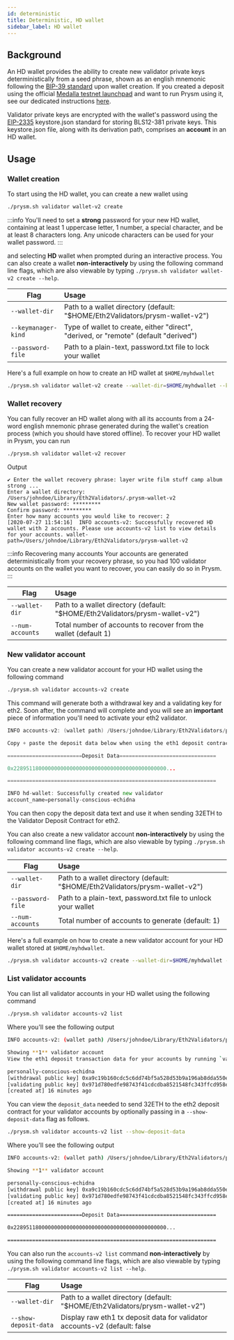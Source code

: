 ```yaml
---
id: deterministic
title: Deterministic, HD wallet 
sidebar_label: HD wallet
---
```


## Background

An HD wallet provides the ability to create new validator private keys deterministically from a seed phrase, shown as an english mnemonic following the [BIP-39 standard](https://en.bitcoin.it/wiki/Seed_phrase) upon wallet creation. If you created a deposit using the official [Medalla testnet launchpad](https://medalla.launchpad.ethereum.org/) and want to run Prysm using it, see our dedicated instructions [here](http://docs.prylabs.network/docs/prysm-usage/medalla-testnet).

Validator private keys are encrypted with the wallet's password using the [EIP-2335](https://eips.ethereum.org/EIPS/eip-2335) keystore.json standard for storing BLS12-381 private keys. This keystore.json file, along with its derivation path, comprises an **account** in an HD wallet.

## Usage

### Wallet creation

To start using the HD wallet, you can create a new wallet using

```bash
./prysm.sh validator wallet-v2 create
```

:::info
You'll need to set a **strong** password for your new HD wallet, containing at least 1 uppercase letter, 1 number, a special character, and be at least 8 characters long. Any unicode characters can be used for your wallet password.
:::

and selecting **HD** wallet when prompted during an interactive process. You can also create a wallet **non-interactively** by using the following command line flags, which are also viewable by typing `./prysm.sh validator wallet-v2 create --help`.

| Flag          | Usage         |
| ------------- |:-------------|
| `--wallet-dir` | Path to a wallet directory (default: "$HOME/Eth2Validators/prysm-wallet-v2")
| `--keymanager-kind`     | Type of wallet to create, either "direct", "derived, or "remote" (default "derived")
| `--password-file`     | Path to a plain-text, password.txt file to lock your wallet

Here's a full example on how to create an HD wallet at `$HOME/myhdwallet`

```bash
./prysm.sh validator wallet-v2 create --wallet-dir=$HOME/myhdwallet --keymanager-kind=derived --password-file=password.txt
```

### Wallet recovery

You can fully recover an HD wallet along with all its accounts from a 24-word english mnemonic phrase generated during the wallet's creation process (which you should have stored offline). To recover your HD wallet in Prysm, you can run

```bash
./prysm.sh validator wallet-v2 recover
```

Output

```text
✔ Enter the wallet recovery phrase: layer write film stuff camp album strong ...
Enter a wallet directory: /Users/johndoe/Library/Eth2Validators/.prysm-wallet-v2
New wallet password: *********
Confirm password: *********
Enter how many accounts you would like to recover: 2
[2020-07-27 11:54:16]  INFO accounts-v2: Successfully recovered HD wallet with 2 accounts. Please use accounts-v2 list to view details for your accounts. wallet-path=/Users/johndoe/Library/Eth2Validators/prysm-wallet-v2
```

:::info Recovering many accounts
Your accounts are generated deterministically from your recovery phrase, so you had 100 validator accounts on the wallet you want to recover, you can easily do so in Prysm.
:::

| Flag          | Usage         |
| ------------- |:-------------|
| `--wallet-dir` | Path to a wallet directory (default: "$HOME/Eth2Validators/prysm-wallet-v2")
| `--num-accounts` | Total number of accounts to recover from the wallet (default 1)

### New validator account

You can create a new validator account for your HD wallet using the following command

```bash
./prysm.sh validator accounts-v2 create
```

This command will generate both a withdrawal key and a validating key for eth2. Soon after, the command will complete and you will see an **important** piece of information you'll need to activate your eth2 validator.

```go
INFO accounts-v2: (wallet path) /Users/johndoe/Library/Eth2Validators/prysm-wallet-v2

Copy + paste the deposit data below when using the eth1 deposit contract

========================Deposit Data===============================

0x2289511800000000000000000000000000000000000000000...

===================================================================

INFO hd-wallet: Successfully created new validator 
account_name=personally-conscious-echidna
```

You can then copy the deposit data text and use it when sending 32ETH to the Validator Deposit Contract for eth2.

You can also create a new validator account **non-interactively** by using the following command line flags, which are also viewable by typing `./prysm.sh validator accounts-v2 create --help`.

| Flag          | Usage         |
| ------------- |:-------------|
| `--wallet-dir` | Path to a wallet directory (default: "$HOME/Eth2Validators/prysm-wallet-v2")
| `--password-file` | Path to a plain-text, password.txt file to unlock your wallet
| `--num-accounts` | Total number of accounts to generate (default: 1)

Here's a full example on how to create a new validator account for your HD wallet stored at `$HOME/myhdwallet`.

```bash
./prysm.sh validator accounts-v2 create --wallet-dir=$HOME/myhdwallet --password-file=password.txt
```

### List validator accounts

You can list all validator accounts in your HD wallet using the following command

```bash
./prysm.sh validator accounts-v2 list
```

Where you'll see the following output

```bash
INFO accounts-v2: (wallet path) /Users/johndoe/Library/Eth2Validators/prysm-wallet-v2

Showing **1** validator account
View the eth1 deposit transaction data for your accounts by running `validator accounts-v2 list --show-deposit-data

personally-conscious-echidna
[withdrawal public key] 0xa9c19b160cdc5c6dd74bf5a528d53b9a196ab8dda550e7e5858d84bf356952a310b826e269b9b462293f1c2812263161
[validating public key] 0x971d780edfe98743f41cdcdba8521548fc343ffcd958e90968c4f1cc5a2e9b6ea11a984397c34c6cc13e9d4e8d14ce1e
[created at] 16 minutes ago
```

You can view the `deposit_data` needed to send 32ETH to the eth2 deposit contract for your validator accounts by optionally passing in a `--show-deposit-data` flag as follows.

```bash
./prysm.sh validator accounts-v2 list --show-deposit-data
```

Where you'll see the following output

```bash
INFO accounts-v2: (wallet path) /Users/johndoe/Library/Eth2Validators/prysm-wallet-v2

Showing **1** validator account

personally-conscious-echidna
[withdrawal public key] 0xa9c19b160cdc5c6dd74bf5a528d53b9a196ab8dda550e7e5858d84bf356952a310b826e269b9b462293f1c2812263161
[validating public key] 0x971d780edfe98743f41cdcdba8521548fc343ffcd958e90968c4f1cc5a2e9b6ea11a984397c34c6cc13e9d4e8d14ce1e
[created at] 16 minutes ago

========================Deposit Data===============================

0x2289511800000000000000000000000000000000000000000...

===================================================================
```

You can also run the `accounts-v2 list` command **non-interactively** by using the following command line flags, which are also viewable by typing `./prysm.sh validator accounts-v2 list --help`.

| Flag          | Usage         |
| ------------- |:-------------|
| `--wallet-dir` | Path to a wallet directory (default: "$HOME/Eth2Validators/prysm-wallet-v2")
| `--show-deposit-data`     |  Display raw eth1 tx deposit data for validator accounts-v2 (default: false

